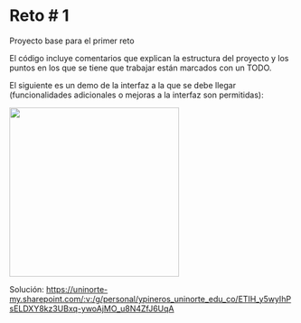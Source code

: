 # Reto # 1

Proyecto base para el primer reto

El código incluye comentarios que explican la estructura del proyecto y los puntos en los que se tiene que trabajar están marcados con un TODO. 

El siguiente es un demo de la interfaz a la que se debe llegar (funcionalidades adicionales o mejoras a la interfaz son permitidas):

<img src="https://user-images.githubusercontent.com/4458129/173209201-ecf02c3e-8571-42a0-92d5-5a9111f5b3b0.gif" width="300" />

Solución:
https://uninorte-my.sharepoint.com/:v:/g/personal/ypineros_uninorte_edu_co/ETIH_y5wyIhPsELDXY8kz3UBxq-ywoAjMO_u8N4ZfJ6UqA
